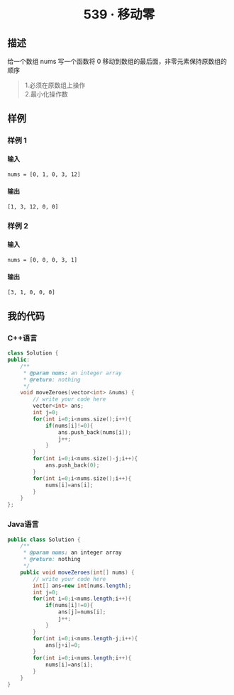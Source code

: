 # <center> 539 · 移动零

## 描述

给一个数组 nums 写一个函数将 0 移动到数组的最后面，非零元素保持原数组的顺序

> 1.必须在原数组上操作  
> 2.最小化操作数

## 样例

### 样例 1

#### 输入

```txt
nums = [0, 1, 0, 3, 12]
```

#### 输出

```txt
[1, 3, 12, 0, 0]
```

### 样例 2

#### 输入

```txt
nums = [0, 0, 0, 3, 1]
```

#### 输出

```txt
[3, 1, 0, 0, 0]
```

## 我的代码

### C++语言

```c++
class Solution {
public:
    /**
     * @param nums: an integer array
     * @return: nothing
     */
    void moveZeroes(vector<int> &nums) {
        // write your code here
        vector<int> ans;
        int j=0;
        for(int i=0;i<nums.size();i++){
            if(nums[i]!=0){
                ans.push_back(nums[i]);
                j++;
            }
        }
        for(int i=0;i<nums.size()-j;i++){
            ans.push_back(0);
        }
        for(int i=0;i<nums.size();i++){
            nums[i]=ans[i];
        }
    }
};
```

### Java语言

```java
public class Solution {
    /**
     * @param nums: an integer array
     * @return: nothing
     */
    public void moveZeroes(int[] nums) {
        // write your code here
        int[] ans=new int[nums.length];
        int j=0;
        for(int i=0;i<nums.length;i++){
            if(nums[i]!=0){
                ans[j]=nums[i];
                j++;
            }
        }
        for(int i=0;i<nums.length-j;i++){
            ans[j+i]=0;
        }
        for(int i=0;i<nums.length;i++){
            nums[i]=ans[i];
        }
    }
}
```